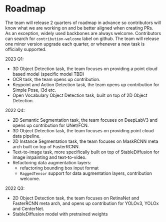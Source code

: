 # Roadmap
The team will release 2 quarters of roadmap in advance so contributors will know
what we are working on and be better aligned when creating PRs.  
As an exception, widely used backbones are always welcome. Contributors can search for `contribution-welcome` label on github.
The team will release one minor version upgrade each quarter, or whenever a new task is officially supported.

2023 Q1:
- 3D Object Detection task, the team focuses on providing a point cloud based model (specific model TBD)
- OCR task, the team opens up contribution.
- Keypoint and Action Detection task, the team opens up contribution for Simple Pose, i3d etc.
- Open Vocabulary Object Detection task, built on top of 2D Object Detection.


2022 Q4:
- 2D Semantic Segmentation task, the team focuses on DeepLabV3 and opens up contribution
  for UNet/FCN.
- 3D Object Detection task, the team focuses on providing point cloud data pipeline.
- 2D Instance Segmentation task, the team focuses on MaskRCNN meta arch built on top of FasterRCNN.
- Text-to-image task, more specifically built on top of StableDiffusion for image impainting and text-to-video.
- Refactoring data augmentation layers:
    - refactoring bounding box input format
    - `RaggedTensor` support for data augmentation layers, contribution welcome.


2022 Q3:
- 2D Object Detection task, the team focuses on RetinaNet and FasterRCNN meta arch, and opens
  up contribution for YOLOv3, YOLOx and CenterNet.
- StableDiffusion model with pretrained weights
